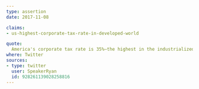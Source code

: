 ```yaml
---
type: assertion
date: 2017-11-08

claims:
- us-highest-corporate-tax-rate-in-developed-world

quote:
  America's corporate tax rate is 35%—the highest in the industrialized world. In today's global economy, we've got to be more competitive.
where: Twitter
sources:
- type: twitter
  user: SpeakerRyan
  id: 928261139028258816
---
```

